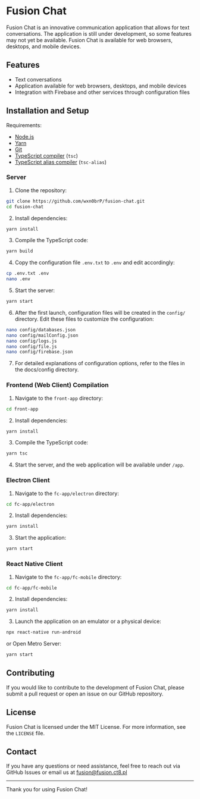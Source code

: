 # Fusion Chat

Fusion Chat is an innovative communication application that allows for text conversations. The application is still under development, so some features may not yet be available. Fusion Chat is available for web browsers, desktops, and mobile devices.

## Features

- Text conversations
- Application available for web browsers, desktops, and mobile devices
- Integration with Firebase and other services through configuration files

## Installation and Setup

Requirements:

* [Node.js](https://nodejs.org/en/download/)
* [Yarn](https://yarnpkg.com/en/docs/install)
* [Git](https://git-scm.com/downloads)
* [TypeScript compiler](https://www.npmjs.com/package/typescript) (`tsc`)
* [TypeScript alias compiler](https://www.npmjs.com/package/tsc-alias) (`tsc-alias`)

### Server

1. Clone the repository:
```bash
git clone https://github.com/wxn0brP/fusion-chat.git
cd fusion-chat
```

2. Install dependencies:
```bash
yarn install
```

3. Compile the TypeScript code:
```bash
yarn build
```

4. Copy the configuration file `.env.txt` to `.env` and edit accordingly:
```bash
cp .env.txt .env
nano .env
```

5. Start the server:
```bash
yarn start
```

6. After the first launch, configuration files will be created in the `config/` directory. Edit these files to customize the configuration:
```bash
nano config/databases.json
nano config/mailConfig.json
nano config/logs.js
nano config/file.js
nano config/firebase.json
```

7. For detailed explanations of configuration options, refer to the files in the docs/config directory.

### Frontend (Web Client) Compilation

1. Navigate to the `front-app` directory:
```bash
cd front-app
```

2. Install dependencies:
```bash
yarn install
```

3. Compile the TypeScript code:
```bash
yarn tsc
```

4. Start the server, and the web application will be available under `/app`.

### Electron Client

1. Navigate to the `fc-app/electron` directory:
```bash
cd fc-app/electron
```

2. Install dependencies:
```bash
yarn install
```

3. Start the application:
```bash
yarn start
```

### React Native Client

1. Navigate to the `fc-app/fc-mobile` directory:
```bash
cd fc-app/fc-mobile
```

2. Install dependencies:
```bash
yarn install
```

3. Launch the application on an emulator or a physical device:
```bash
npx react-native run-android
```
or Open Metro Server:
```bash
yarn start
```

## Contributing

If you would like to contribute to the development of Fusion Chat, please submit a pull request or open an issue on our GitHub repository.

## License

Fusion Chat is licensed under the MIT License. For more information, see the `LICENSE` file.

## Contact

If you have any questions or need assistance, feel free to reach out via GitHub Issues or email us at fusion@fusion.ct8.pl

---

Thank you for using Fusion Chat!